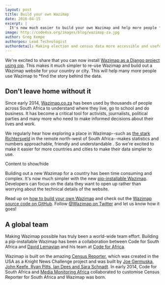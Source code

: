 ```yaml
---
layout: post
title: Build your own Wazimap
date: 2016-04-15
excerpt: |
  It's now much easier to build your own Wazimap and help more people find the story behind the data.
image: http://code4sa.org/images/blog/wazimap-za.jpg
author: Greg Kempe
authorpos: Lead Technologist
authordetail: Making election and census data more accessible and useful to reporters and newsrooms
---
```


We're excited to share that you can now install [Wazimap as a Django project using pip](http://wazimap.readthedocs.org/en/latest/). This makes it much simpler to re-use Wazimap and build out a Wazimap website for your country or city. This will help many more people use Wazimap to *find the story behind the data.

## Don't leave home without it

Since early 2014, [Wazimap.co.za](http://wazimap.co.za) has been used by thousands of people across South Africa to understand where they live, go to school and do business. It has become a critical tool for activists, journalists, political parties and many more who need to make informed decisions about their lives and work.

We regularly hear how exploring a place in Wazimap--such as [the stark Richtersveld](http://wazimap.co.za/profiles/municipality-NC061-richtersveld/) in the remote north-west of South Africa--makes statistics and numbers approachable, friendly and understandable <i data-toggle="collapse" data-target=".infoCollapse" aria-expanded="false" aria-controls="infoCollapse" aria-hidden="true" class="fa fa-info-circle" ></i>. So we're excited to make it easier for more countries and cities to make their data simpler to use.

<span class="collapse collapse-box infoCollapse"> Content to show/hide </span>

Building out a new Wazimap for a country has been time consuming and complex. It's now much simpler with the new [pip-installable Wazimap](http://wazimap.readthedocs.org/en/latest/). Developers can focus on the data they want to open up rather than worrying about the technical details of the website.

<!--<a href="#" data-toggle="tooltip" data-placement="right" title="Hooray!">Hover over me</a>-->

Read up on [how to build your own Wazimap](http://wazimap.readthedocs.org/en/latest/) and check out the [Wazimap source code on GitHub](https://github.com/Code4SA/wazimap). Follow [@Wazimap on Twitter](https://twitter.com/@Wazimap) and let us know how it goes!

## A global team

Making Wazimap possible has truly been a world-wide team effort. Building a pip-installable Wazimap has been a collaboration between Code for South Africa and [David Lemayian](https://twitter.com/davidlemayian) and his team at [Code for Africa](http://www.codeforafrica.org/).

Wazimap is built on the amazing [Census Reporter](http://censusreporter.org/), which was created in the USA as a Knight News Challenge project and was built by [Joe Germuska, John Keefe, Ryan Pitts, Ian Dees and Sara Schnadt](http://censusreporter.tumblr.com/people). In early 2014, Code for South Africa and [Media Monitoring Africa](http://www.mediamonitoringafrica.org/) collaborated to customise Census Reporter for South Africa and Wazimap was born.
